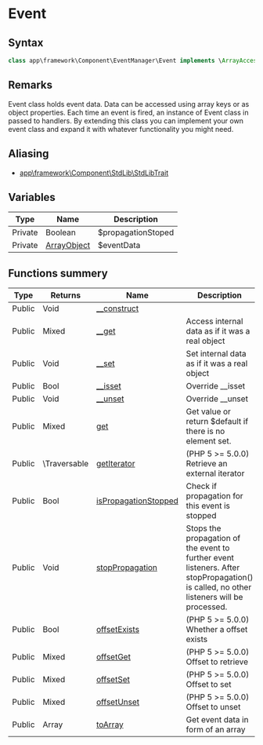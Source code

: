 # Event
## Syntax
   
```php
class app\framework\Component\EventManager\Event implements \ArrayAccess, \InteratorAggregate
```

## Remarks

Event class holds event data. Data can be accessed using array keys or as object
properties. Each time an event is fired, an instance of Event class in passed to handlers.
By extending this class you can implement your own event class and expand it with
whatever functionality you might need.

## Aliasing

- [app\framework\Component\StdLib\StdLibTrait](../../../StdLib/classes/StdLibTrait.md)

## Variables

| Type | Name | Description |
| --- | --- | --- |
| Private | Boolean | $propagationStoped | |
| Private | [ArrayObject](../../../StdLib/classes/ArrayObject.md) | $eventData | |

## Functions summery

| Type | Returns | Name | Description |
| --- | --- | --- | --- |
| Public | Void | [__construct](methods/construct.md) | | 
| Public | Mixed | [__get](methods/overrideget.md) | Access internal data as if it was a real object | 
| Public | Void | [__set](methods/set.md) | Set internal data as if it was a real object | 
| Public | Bool | [__isset](methods/isset.md) | Override __isset | 
| Public | Void | [__unset](methods/unset.md) | Override __unset | 
| Public | Mixed | [get](methods/get.md) | Get value or return $default if there is no element set. | 
| Public | \Traversable | [getIterator](methods/getIterator.md) | (PHP 5 &gt;= 5.0.0)<br/> Retrieve an external iterator | 
| Public | Bool | [isPropagationStopped](methods/isPropagationStopped.md) | Check if propagation for this event is stopped | 
| Public | Void | [stopPropagation](methods/stopPropagation.md) | Stops the propagation of the event to further event listeners. After stopPropagation() is called, no other listeners will be processed. | 
| Public | Bool | [offsetExists](methods/offsetExists.md) | (PHP 5 &gt;= 5.0.0)<br/> Whether a offset exists | 
| Public | Mixed | [offsetGet](methods/offsetGet.md) | (PHP 5 &gt;= 5.0.0)<br/> Offset to retrieve | 
| Public | Mixed | [offsetSet](methods/offsetSet.md) | (PHP 5 &gt;= 5.0.0)<br/> Offset to set | 
| Public | Mixed | [offsetUnset](methods/offsetUnset.md) | (PHP 5 &gt;= 5.0.0)<br/> Offset to unset | 
| Public | Array | [toArray](methods/toArray.md) | Get event data in form of an array | 